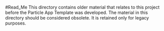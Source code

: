 #Read_Me
This directory contains older material that relates to this project before the Particle App Template was developed.
The material in this directory should be considered obsolete.  It is retained only for legacy purposes.
